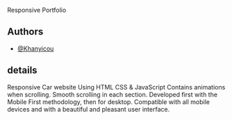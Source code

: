 Responsive Portfolio


## Authors
- [@Khanyicou](https://www.github.com/Khanyicou)


## details
Responsive Car website Using HTML CSS & JavaScript
Contains animations when scrolling.
Smooth scrolling in each section.
Developed first with the Mobile First methodology, then for desktop.
Compatible with all mobile devices and with a beautiful and pleasant user interface.
